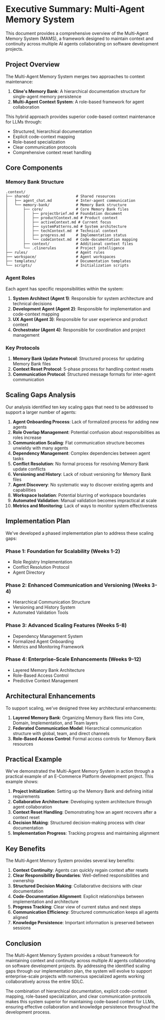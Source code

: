 # Executive Summary: Multi-Agent Memory System

This document provides a comprehensive overview of the Multi-Agent Memory System (MAMS), a framework designed to maintain context and continuity across multiple AI agents collaborating on software development projects.

## Project Overview

The Multi-Agent Memory System merges two approaches to context maintenance:

1. **Cline's Memory Bank**: A hierarchical documentation structure for single-agent memory persistence
2. **Multi-Agent Context System**: A role-based framework for agent collaboration

This hybrid approach provides superior code-based context maintenance for LLMs through:
- Structured, hierarchical documentation
- Explicit code-context mapping
- Role-based specialization
- Clear communication protocols
- Comprehensive context reset handling

## Core Components

### Memory Bank Structure

```
.context/
├── shared/                     # Shared resources
│   ├── agent_chat.md           # Inter-agent communication
│   └── memory-bank/            # Memory Bank structure
│       ├── core/               # Core Memory Bank files
│       │   ├── projectbrief.md # Foundation document
│       │   ├── productContext.md # Product context
│       │   ├── activeContext.md # Current focus
│       │   ├── systemPatterns.md # System architecture
│       │   ├── techContext.md  # Technical context
│       │   ├── progress.md     # Implementation status
│       │   └── codeContext.md  # Code-documentation mapping
│       ├── context/            # Additional context files
│       └── .clinerules         # Project intelligence
├── rules/                      # Agent rules
├── workspace/                  # Agent workspaces
├── templates/                  # Documentation templates
└── scripts/                    # Initialization scripts
```

### Agent Roles

Each agent has specific responsibilities within the system:

1. **System Architect (Agent 1)**: Responsible for system architecture and technical decisions
2. **Development Agent (Agent 2)**: Responsible for implementation and code-context mapping
3. **UX Agent (Agent 3)**: Responsible for user experience and product context
4. **Orchestrator (Agent 4)**: Responsible for coordination and project management

### Key Protocols

1. **Memory Bank Update Protocol**: Structured process for updating Memory Bank files
2. **Context Reset Protocol**: 5-phase process for handling context resets
3. **Communication Protocol**: Structured message formats for inter-agent communication

## Scaling Gaps Analysis

Our analysis identified ten key scaling gaps that need to be addressed to support a larger number of agents:

1. **Agent Onboarding Process**: Lack of formalized process for adding new agents
2. **Role Overlap Management**: Potential confusion about responsibilities as roles increase
3. **Communication Scaling**: Flat communication structure becomes unwieldy with many agents
4. **Dependency Management**: Complex dependencies between agent tasks
5. **Conflict Resolution**: No formal process for resolving Memory Bank update conflicts
6. **Versioning and History**: Lack of robust versioning for Memory Bank files
7. **Agent Discovery**: No systematic way to discover existing agents and capabilities
8. **Workspace Isolation**: Potential blurring of workspace boundaries
9. **Automated Validation**: Manual validation becomes impractical at scale
10. **Metrics and Monitoring**: Lack of ways to monitor system effectiveness

## Implementation Plan

We've developed a phased implementation plan to address these scaling gaps:

### Phase 1: Foundation for Scalability (Weeks 1-2)
- Role Registry Implementation
- Conflict Resolution Protocol
- Agent Directory

### Phase 2: Enhanced Communication and Versioning (Weeks 3-4)
- Hierarchical Communication Structure
- Versioning and History System
- Automated Validation Tools

### Phase 3: Advanced Scaling Features (Weeks 5-8)
- Dependency Management System
- Formalized Agent Onboarding
- Metrics and Monitoring Framework

### Phase 4: Enterprise-Scale Enhancements (Weeks 9-12)
- Layered Memory Bank Architecture
- Role-Based Access Control
- Predictive Context Management

## Architectural Enhancements

To support scaling, we've designed three key architectural enhancements:

1. **Layered Memory Bank**: Organizing Memory Bank files into Core, Domain, Implementation, and Team layers
2. **Federated Communication Model**: Hierarchical communication structure with global, team, and direct channels
3. **Role-Based Access Control**: Formal access controls for Memory Bank resources

## Practical Example

We've demonstrated the Multi-Agent Memory System in action through a practical example of an E-Commerce Platform development project. This example shows:

1. **Project Initialization**: Setting up the Memory Bank and defining initial requirements
2. **Collaborative Architecture**: Developing system architecture through agent collaboration
3. **Context Reset Handling**: Demonstrating how an agent recovers after a context reset
4. **Decision Making**: Structured decision-making process with clear documentation
5. **Implementation Progress**: Tracking progress and maintaining alignment

## Key Benefits

The Multi-Agent Memory System provides several key benefits:

1. **Context Continuity**: Agents can quickly regain context after resets
2. **Clear Responsibility Boundaries**: Well-defined responsibilities and ownership
3. **Structured Decision Making**: Collaborative decisions with clear documentation
4. **Code-Documentation Alignment**: Explicit relationships between implementation and architecture
5. **Progress Tracking**: Clear view of current status and next steps
6. **Communication Efficiency**: Structured communication keeps all agents aligned
7. **Knowledge Persistence**: Important information is preserved between sessions

## Conclusion

The Multi-Agent Memory System provides a robust framework for maintaining context and continuity across multiple AI agents collaborating on software development projects. By addressing the identified scaling gaps through our implementation plan, the system will evolve to support enterprise-scale projects with numerous specialized agents working collaboratively across the entire SDLC.

The combination of hierarchical documentation, explicit code-context mapping, role-based specialization, and clear communication protocols makes this system superior for maintaining code-based context for LLMs, ensuring effective collaboration and knowledge persistence throughout the development process.
